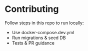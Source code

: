 # Contributing

Follow steps in this repo to run locally:
- Use docker-compose.dev.yml
- Run migrations & seed DB
- Tests & PR guidance
